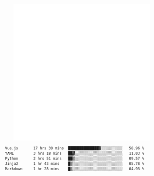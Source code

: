 <div align="center">
    <a href="https://konst.fish">
        <img src="https://raw.githubusercontent.com/konstfish/konstfish/master/fish.svg" alt="Logo" width="450"/>
    </a>
</div>

<!--START_SECTION:waka-->

```txt
Vue.js       17 hrs 39 mins  ██████████████▓░░░░░░░░░░   58.96 %
YAML         3 hrs 18 mins   ██▓░░░░░░░░░░░░░░░░░░░░░░   11.03 %
Python       2 hrs 51 mins   ██▒░░░░░░░░░░░░░░░░░░░░░░   09.57 %
Jinja2       1 hr 43 mins    █▒░░░░░░░░░░░░░░░░░░░░░░░   05.78 %
Markdown     1 hr 28 mins    █▒░░░░░░░░░░░░░░░░░░░░░░░   04.93 %
```

<!--END_SECTION:waka-->
